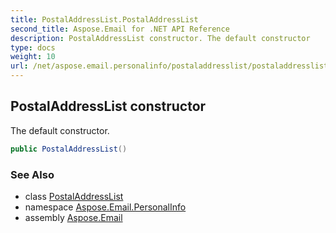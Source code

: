 ```yaml
---
title: PostalAddressList.PostalAddressList
second_title: Aspose.Email for .NET API Reference
description: PostalAddressList constructor. The default constructor
type: docs
weight: 10
url: /net/aspose.email.personalinfo/postaladdresslist/postaladdresslist/
---
```

## PostalAddressList constructor

The default constructor.

```csharp
public PostalAddressList()
```

### See Also

* class [PostalAddressList](../)
* namespace [Aspose.Email.PersonalInfo](../../postaladdresslist/)
* assembly [Aspose.Email](../../../)


